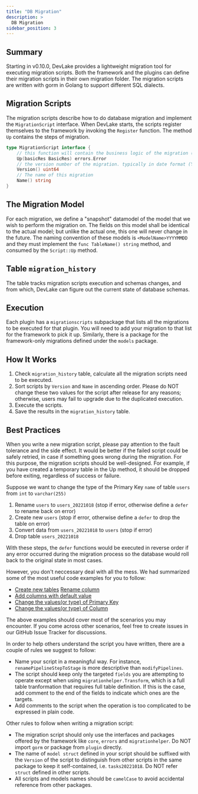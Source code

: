 ```yaml
---
title: "DB Migration"
description: >
  DB Migration
sidebar_position: 3
---
```


## Summary
Starting in v0.10.0, DevLake provides a lightweight migration tool for executing migration scripts.
Both the framework and the plugins can define their migration scripts in their own migration folder.
The migration scripts are written with gorm in Golang to support different SQL dialects.


## Migration Scripts
The migration scripts describe how to do database migration and implement the `MigrationScript` interface.
When DevLake starts, the scripts register themselves to the framework by invoking the `Register` function.
The method `Up` contains the steps of migration.

```go
type MigrationScript interface {
    // this function will contain the business logic of the migration (e.g. DDL logic)
    Up(basicRes BasicRes) errors.Error
    // the version number of the migration. typically in date format (YYYYMMDDHHMMSS), e.g. 20220728000001. Migrations are executed sequentially based on this number.
	Version() uint64
	// The name of this migration
	Name() string
}
```

## The Migration Model

For each migration, we define a "snapshot" datamodel of the model that we wish to perform the migration on.
The fields on this model shall be identical to the actual model; but unlike the actual one, this one will
never change in the future. The naming convention of these models is `<ModelName>YYYYMMDD` and they must implement
the `func TableName() string` method, and consumed by the `Script::Up` method.

## Table `migration_history`

The table tracks migration scripts execution and schemas changes, and from which, DevLake can figure out the current state of database schemas.

## Execution

Each plugin has a `migrationscripts` subpackage that lists all the migrations to be executed for that plugin. You
will need to add your migration to that list for the framework to pick it up. Similarly, there is a package
for the framework-only migrations defined under the `models` package.


## How It Works
1. Check `migration_history` table, calculate all the migration scripts need to be executed.
2. Sort scripts by `Version` and `Name` in ascending order. Please do NOT change these two values for the script after release for any reasons; otherwise, users may fail to upgrade due to the duplicated execution.
3. Execute the scripts.
4. Save the results in the `migration_history` table.


## Best Practices

When you write a new migration script, please pay attention to the fault tolerance and the side effect. It would be better if the failed script could be safely retried, in case if something goes wrong during the migration. For this purpose, the migration scripts should be well-designed. For example, if you have created a temporary table in the Up method, it should be dropped before exiting, regardless of success or failure. 

Suppose we want to change the type of the Primary Key `name` of table `users` from `int` to `varchar(255)`

1. Rename `users` to `users_20221018` (stop if error, otherwise define a `defer` to rename back on error)
2. Create new `users` (stop if error, otherwise define a `defer` to drop the table on error)
3. Convert data from `users_20221018` to `users` (stop if error)
4. Drop table `users_20221018`

With these steps, the `defer` functions would be executed in reverse order if any error occurred during the migration process so the database would roll back to the original state in most cases.

However, you don't neccessary deal with all the mess. We had summarized some of the most useful code examples for you to follow:

- [Create new tables](https://github.com/apache/incubator-devlake/blob/main/models/migrationscripts/20220406_add_frame_tables.go)
[Rename column](https://github.com/apache/incubator-devlake/blob/main/models/migrationscripts/20220505_rename_pipeline_step_to_stage.go)
- [Add columns with default value](https://github.com/apache/incubator-devlake/blob/main/models/migrationscripts/20220616_add_blueprint_mode.go)
- [Change the values(or type) of Primary Key](https://github.com/apache/incubator-devlake/blob/main/models/migrationscripts/20220913_fix_commitfile_id_toolong.go)
- [Change the values(or type) of Column](https://github.com/apache/incubator-devlake/blob/main/models/migrationscripts/20220903_encrypt_blueprint.go)

The above examples should cover most of the scenarios you may encounter. If you come across other scenarios, feel free to create issues in our GitHub Issue Tracker for discussions. 


In order to help others understand the script you have written, there are a couple of rules we suggest to follow:

- Name your script in a meaningful way. For instance, `renamePipelineStepToStage` is more descriptive than `modifyPipelines`.
- The script should keep only the targeted `fields` you are attempting to operate except when using `migrationhelper.Transform`, which is a full table tranformation that requires full table definition. If this is the case, add comment to the end of the fields to indicate which ones are the targets.
- Add comments to the script when the operation is too complicated to be expressed in plain code.

Other rules to follow when writing a migration script:

- The migration script should only use the interfaces and packages offered by the framework like `core`, `errors` and `migrationhelper`. Do NOT import `gorm` or package from `plugin` directly.
- The name of `model struct` defined in your script should be suffixed with the `Version` of the script to distinguish from other scripts in the same package to keep it self-contained, i.e. `tasks20221018`. Do NOT refer `struct` defined in other scripts.
- All scripts and models names should be `camelCase` to avoid accidental reference from other packages.


